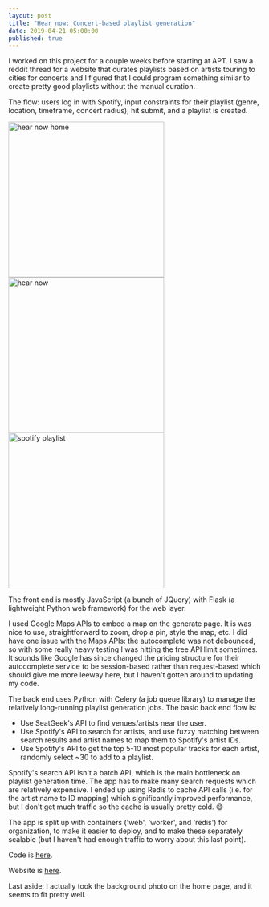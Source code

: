 ```yaml
---
layout: post
title: "Hear now: Concert-based playlist generation"
date: 2019-04-21 05:00:00
published: true
---
```


I worked on this project for a couple weeks before starting at APT. I saw a reddit thread for a website that curates playlists based on artists touring to cities for concerts and I figured that I could program something similar to create pretty good playlists without the manual curation. 

The flow: users log in with Spotify, input constraints for their playlist (genre, location, timeframe, concert radius), hit submit, and a playlist is created.

<img src="https://s3.amazonaws.com/ajvarshneya/images/hearnow-home.jpg" alt="hear now home" width="310"/><img src="https://s3.amazonaws.com/ajvarshneya/images/hearnow.jpg" alt="hear now" width="310"/><img src="https://s3.amazonaws.com/ajvarshneya/images/spotify-playlist.jpg" alt="spotify playlist" width="310"/>

The front end is mostly JavaScript (a bunch of JQuery) with Flask (a lightweight Python web framework) for the web layer. 

I used Google Maps APIs to embed a map on the generate page. It is was nice to use, straightforward to zoom, drop a pin, style the map, etc. I did have one issue with the Maps APIs: the autocomplete was not debounced, so with some really heavy testing I was hitting the free API limit sometimes. It sounds like Google has since changed the pricing structure for their autocomplete service to be session-based rather than request-based which should give me more leeway here, but I haven't gotten around to updating my code.

The back end uses Python with Celery (a job queue library) to manage the relatively long-running playlist generation jobs. The basic back end flow is: 
- Use SeatGeek's API to find venues/artists near the user.
- Use Spotify's API to search for artists, and use fuzzy matching between search results and artist names to map them to Spotify's artist IDs.
- Use Spotify's API to get the top 5-10 most popular tracks for each artist, randomly select ~30 to add to a playlist.

Spotify's search API isn't a batch API, which is the main bottleneck on playlist generation time. The app has to make many search requests which are relatively expensive. I ended up using Redis to cache API calls (i.e. for the artist name to ID mapping) which significantly improved performance, but I don't get much traffic so the cache is usually pretty cold. 😅

The app is split up with containers ('web', 'worker', and 'redis') for organization, to make it easier to deploy, and to make these separately scalable (but I haven't had enough traffic to worry about this last point).

Code is [here]().

Website is [here](http://www.hearnow.io).

Last aside: I actually took the background photo on the home page, and it seems to fit pretty well.